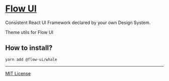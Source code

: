 # [Flow UI](http://flowui.abr.tech)
Consistent React UI Framework declared by your own Design System. 

Theme utils for Flow UI

## How to install?

```
yarn add @flow-ui/whale
```

***
[MIT License](https://github.com/abr-tech/FlowUI/blob/master/LICENSE)